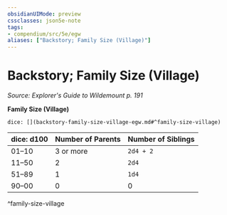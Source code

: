 ```yaml
---
obsidianUIMode: preview
cssclasses: json5e-note
tags:
- compendium/src/5e/egw
aliases: ["Backstory; Family Size (Village)"]
---
```

# Backstory; Family Size (Village)
*Source: Explorer's Guide to Wildemount p. 191* 

**Family Size (Village)**

`dice: [](backstory-family-size-village-egw.md#^family-size-village)`

| dice: d100 | Number of Parents | Number of Siblings |
|------------|-------------------|--------------------|
| 01–10 | 3 or more | `2d4 + 2` |
| 11–50 | 2 | `2d4` |
| 51–89 | 1 | `1d4` |
| 90–00 | 0 | 0 |
^family-size-village